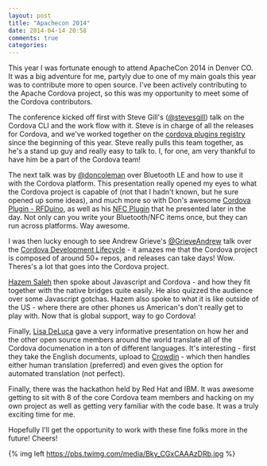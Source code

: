 ```yaml
---
layout: post
title: "Apachecon 2014"
date: 2014-04-14 20:58
comments: true
categories: 
---
```


This year I was fortunate enough to attend ApacheCon 2014 in Denver CO. It was a big adventure for me, partyly due to one of my main goals this year was to contribute more to open source. I've been actively contributing to the Apache Cordova project, so this was my opportunity to meet some of the Cordova contributors.

The conference kicked off first with Steve Gill's ([@stevesgill](https://twitter.com/stevesgill)) talk on the Cordova CLI and the work flow with it. Steve is in charge of all the releases for Cordova, and we've worked together on the [cordova plugins registry](http://plugins.cordova.io) since the beginning of this year. Steve really pulls this team together, as he's a stand up guy and really easy to talk to. I, for one, am very thankful to have him be a part of the Cordova team!

The next talk was by [@doncoleman](https://twitter.com/doncoleman) over Bluetooth LE and how to use it with the Cordova platform. This presentation really opened my eyes to what the Cordova project is capable of (not that I hadn't known, but he sure opened up some ideas), and much more so with Don's awesome [Cordova Plugin - RFDuino](https://github.com/don/cordova-plugin-rfduino), as well as his [NFC Plugin](https://github.com/don/phonegap-nfc) that he presented later in the day. Not only can you write your Bluetooth/NFC items once, but they can run across platforms. Way awesome.

I was then lucky enough to see Andrew Grieve's [@GrieveAndrew](https://twitter.com/GrieveAndrew) talk over the [Cordova Development Lifecycle](https://dl.dropboxusercontent.com/u/6648754/apachecon2014/index.html#1) - it amazes me that the Cordova project is composed of around 50+ repos, and releases can take days! Wow. Theres's a lot that goes into the Cordova project.

[Hazem Saleh](https://twitter.com/hazems) then spoke about Javascript and Cordova - and how they fit together with the native bridges quite easily. He also quizzed the audience over some Javascript gotchas. Hazem also spoke to what it is like outside of the US - where there are other phones us American's don't really get to play with. Now that is global support, way to go Cordova!

Finally, [Lisa DeLuca](https://twitter.com/LisaSeacat) gave a very informative presentation on how her and the other open source members around the world translate all of the Cordova documenation in a ton of different languages. It's interesting - first they take the English documents, upload to [Crowdin](https://crowdin.net/) - which then handles either human translation (preferred) and even gives the option for automated translation (not perfect).

Finally, there was the hackathon held by Red Hat and IBM. It was awesome getting to sit with 8 of the core Cordova team members and hacking on my own project as well as getting very familiar with the code base. It was a truly exciting time for me.

Hopefully I'll get the opportunity to work with these fine folks more in the future! Cheers!

{% img left https://pbs.twimg.com/media/Bky_CGxCAAAzDRb.jpg %}
